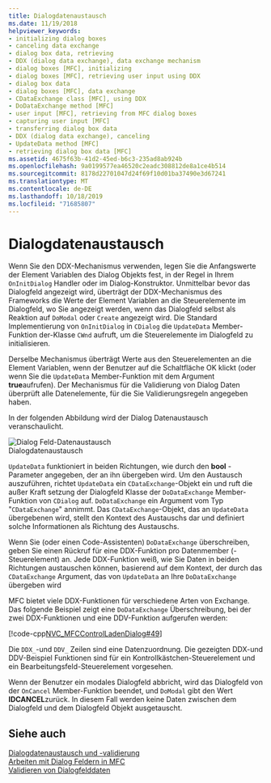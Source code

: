 ```yaml
---
title: Dialogdatenaustausch
ms.date: 11/19/2018
helpviewer_keywords:
- initializing dialog boxes
- canceling data exchange
- dialog box data, retrieving
- DDX (dialog data exchange), data exchange mechanism
- dialog boxes [MFC], initializing
- dialog boxes [MFC], retrieving user input using DDX
- dialog box data
- dialog boxes [MFC], data exchange
- CDataExchange class [MFC], using DDX
- DoDataExchange method [MFC]
- user input [MFC], retrieving from MFC dialog boxes
- capturing user input [MFC]
- transferring dialog box data
- DDX (dialog data exchange), canceling
- UpdateData method [MFC]
- retrieving dialog box data [MFC]
ms.assetid: 4675f63b-41d2-45ed-b6c3-235ad8ab924b
ms.openlocfilehash: 9a0199577ea46520c2eadc308812de8a1ce4b514
ms.sourcegitcommit: 8178d22701047d24f69f10d01ba37490e3d67241
ms.translationtype: MT
ms.contentlocale: de-DE
ms.lasthandoff: 10/18/2019
ms.locfileid: "71685807"
---
```

# <a name="dialog-data-exchange"></a>Dialogdatenaustausch

Wenn Sie den DDX-Mechanismus verwenden, legen Sie die Anfangswerte der Element Variablen des Dialog Objekts fest, in der Regel in Ihrem `OnInitDialog` Handler oder im Dialog-Konstruktor. Unmittelbar bevor das Dialogfeld angezeigt wird, überträgt der DDX-Mechanismus des Frameworks die Werte der Element Variablen an die Steuerelemente im Dialogfeld, wo Sie angezeigt werden, wenn das Dialogfeld selbst als Reaktion auf `DoModal` oder `Create` angezeigt wird. Die Standard Implementierung von `OnInitDialog` in `CDialog` die `UpdateData` Member-Funktion der-Klasse `CWnd` aufruft, um die Steuerelemente im Dialogfeld zu initialisieren.

Derselbe Mechanismus überträgt Werte aus den Steuerelementen an die Element Variablen, wenn der Benutzer auf die Schaltfläche OK klickt (oder wenn Sie die `UpdateData` Member-Funktion mit dem Argument **true**aufrufen). Der Mechanismus für die Validierung von Dialog Daten überprüft alle Datenelemente, für die Sie Validierungsregeln angegeben haben.

In der folgenden Abbildung wird der Dialog Datenaustausch veranschaulicht.

![Dialog Feld-Datenaustausch](../mfc/media/vc379d1.gif "Dialogfeld-Datenaustausch") <br/>
Dialogdatenaustausch

`UpdateData` funktioniert in beiden Richtungen, wie durch den **bool** -Parameter angegeben, der an ihn übergeben wird. Um den Austausch auszuführen, richtet `UpdateData` ein `CDataExchange`-Objekt ein und ruft die außer Kraft setzung der Dialogfeld Klasse der `DoDataExchange` Member-Funktion von `CDialog` auf. `DoDataExchange` ein Argument vom Typ "`CDataExchange`" annimmt. Das `CDataExchange`-Objekt, das an `UpdateData` übergebenen wird, stellt den Kontext des Austauschs dar und definiert solche Informationen als Richtung des Austauschs.

Wenn Sie (oder einen Code-Assistenten) `DoDataExchange` überschreiben, geben Sie einen Rückruf für eine DDX-Funktion pro Datenmember (-Steuerelement) an. Jede DDX-Funktion weiß, wie Sie Daten in beiden Richtungen austauschen können, basierend auf dem Kontext, der durch das `CDataExchange` Argument, das von `UpdateData` an Ihre `DoDataExchange` übergeben wird

MFC bietet viele DDX-Funktionen für verschiedene Arten von Exchange. Das folgende Beispiel zeigt eine `DoDataExchange` Überschreibung, bei der zwei DDX-Funktionen und eine DDV-Funktion aufgerufen werden:

[!code-cpp[NVC_MFCControlLadenDialog#49](../mfc/codesnippet/cpp/dialog-data-exchange_1.cpp)]

Die `DDX_`-und `DDV_` Zeilen sind eine Datenzuordnung. Die gezeigten DDX-und DDV-Beispiel Funktionen sind für ein Kontrollkästchen-Steuerelement und ein Bearbeitungsfeld-Steuerelement vorgesehen.

Wenn der Benutzer ein modales Dialogfeld abbricht, wird das Dialogfeld von der `OnCancel` Member-Funktion beendet, und `DoModal` gibt den Wert **IDCANCEL**zurück. In diesem Fall werden keine Daten zwischen dem Dialogfeld und dem Dialogfeld Objekt ausgetauscht.

## <a name="see-also"></a>Siehe auch

[Dialogdatenaustausch und -validierung](../mfc/dialog-data-exchange-and-validation.md)<br/>
[Arbeiten mit Dialog Feldern in MFC](../mfc/life-cycle-of-a-dialog-box.md)<br/>
[Validieren von Dialogfelddaten](../mfc/dialog-data-validation.md)
